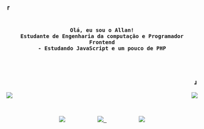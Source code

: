 <!-- Inspiratiracoes:
				https://github.com/owl4ce 
		 		https://github.com/rxyhn/rxyhn 
				https://github.com/teteusAraujo/teteusAraujo -->
				
<!-- Profile -->
<div>
  <p align="left"><strong><samp>┏ </samp></strong></p>
  <p align="center">
    <samp>
	  <br><br>
	  <b>
		Olá, eu sou o Allan!<br>
		Estudante de Engenharia da computação e Programador Frontend <br>
		- Estudando JavaScript e um pouco de PHP <br><br><br>
	  </b>
          <br><br>    
    </samp>
  <p align="right"><strong><samp> ┛</samp></strong></p>
  </p>	  
<!-- Github Stats -->
	  	  
 <p align="left">
  <a href="https://github.com/anuraghazra/github-readme-stats">
    <img
      align="left"
      float: "left"      
      src="https://github-readme-stats.vercel.app/api?bg_color=00000000&username=allancsilva&show_icons=true&include_all_commits=true&count_private=true&hide=issues&hide_border=true&icon_color=36393D&title_color=d9d7d6&text_color=d9d7d6"
    />
  </a>
  <a href="https://github.com/anuraghazra/github-readme-stats">
    <img
      align="right"
      float: "leaft"
      src="https://github-readme-stats.vercel.app/api/top-langs/?bg_color=00000000&layout=compact&username=allancsilva&hide_border=true&title_color=d9d7d6&text_color=d9d7d6"
    />
  </a>
</p>
	

<h2></h2><br><br>
<div>
<!-- Contact Me -->
<p align="center">
    <samp>
	<a href="https://github.com/allancsilva">
        <img  src="https://img.shields.io/badge/github-%23100000.svg?&style=for-the-badge&logo=github&logoColor=white&link=mailto:https://github.com/teteusAraujo"></a>&nbsp;&nbsp;&nbsp;&nbsp;&nbsp;&nbsp;&nbsp;&nbsp;&nbsp;
	    <a href="mailto: allancaetano.acs@gmail.com">
		    <img src="https://img.shields.io/badge/gmail-D14836?&style=for-the-badge&logo=gmail&logoColor=white&link=mailto:mateusaraujo996@gmail.com">
    </a>
    &nbsp;&nbsp;&nbsp;&nbsp;&nbsp;&nbsp;&nbsp;&nbsp;&nbsp;
    <a href="https://www.linkedin.com/in/allancaetanosilva">
        <img src="https://img.shields.io/badge/linkedin-%230077B5.svg?&style=for-the-badge&logo=linkedin&logoColor=white&link=mailto:https://www.linkedin.com/in/mateusaraujobarros/">
    </a> 	   
    </samp>
</p>
	</div>  
	  
	  
  </p>
  
</div>
